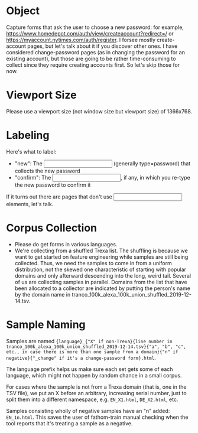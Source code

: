 # Object

Capture forms that ask the user to choose a new password: for example, https://www.homedepot.com/auth/view/createaccount?redirect=/ or https://myaccount.nytimes.com/auth/register. I forsee mostly create-account pages, but let's talk about it if you discover other ones. I have considered change-password pages (as in changing the password for an existing account), but those are going to be rather time-consuming to collect since they require creating accounts first. So let's skip those for now.

# Viewport Size

Please use a viewport size (not window size but viewport size) of 1366x768.

# Labeling

Here's what to label:

* "new": The <input> (generally type=password) that collects the new password
* "confirm": The <input>, if any, in which you re-type the new password to confirm it

If it turns out there are pages that don't use <input> elements, let's talk.

# Corpus Collection

* Please do get forms in various languages.
* We're collecting from a shuffled Trexa list. The shuffling is because we want to get started on feature engineering while samples are still being collected. Thus, we need the samples to come in from a uniform distribution, not the skewed one characteristic of starting with popular domains and only afterward descending into the long, weird tail. Several of us are collecting samples in parallel. Domains from the list that have been allocated to a collector are indicated by putting the person's name by the domain name in tranco_100k_alexa_100k_union_shuffled_2019-12-14.tsv.

# Sample Naming

Samples are named `{language}_{"X" if non-Trexa}{line number in tranco_100k_alexa_100k_union_shuffled_2019-12-14.tsv}{"a", "b", "c", etc., in case there is more than one sample from a domain}{"n" if negative}{"_change" if it's a change-password form}.html`.

The language prefix helps us make sure each set gets some of each language, which might not happen by random chance in a small corpus.

For cases where the sample is not from a Trexa domain (that is, one in the TSV file), we put an X before an arbitrary, increasing serial number, just to split them into a different namespace, e.g. `EN_X1.html`, `DE_X2.html`, etc.

Samples consisting wholly of negative samples have an "n" added: `EN_1n.html`. This saves the user of fathom-train manual checking when the tool reports that it's treating a sample as a negative.
